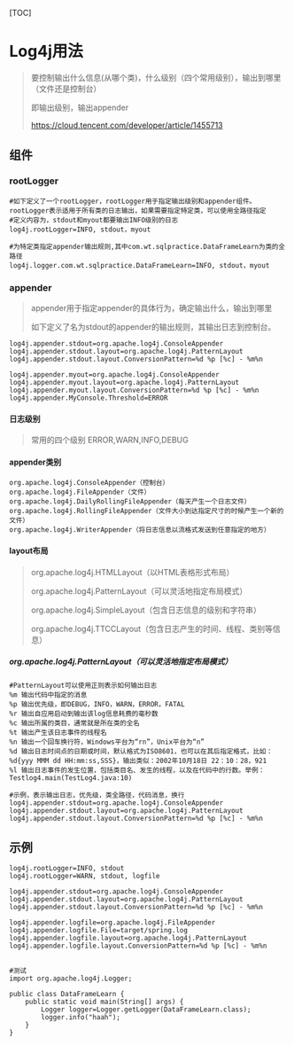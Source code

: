 [TOC]

# Log4j用法

>要控制输出什么信息(从哪个类)，什么级别（四个常用级别），输出到哪里（文件还是控制台）
>
>即输出级别，输出appender
>
>https://cloud.tencent.com/developer/article/1455713

## 组件

### rootLogger

```
#如下定义了一个rootLogger，rootLogger用于指定输出级别和appender组件。rootLogger表示适用于所有类的日志输出，如果需要指定特定类，可以使用全路径指定
#定义内容为，stdout和myout都要输出INFO级别的日志
log4j.rootLogger=INFO, stdout，myout

#为特定类指定appender输出规则,其中com.wt.sqlpractice.DataFrameLearn为类的全路径
log4j.logger.com.wt.sqlpractice.DataFrameLearn=INFO, stdout，myout
```

### appender

>appender用于指定appender的具体行为，确定输出什么，输出到哪里
>
>如下定义了名为stdout的appender的输出规则，其输出日志到控制台。

```
log4j.appender.stdout=org.apache.log4j.ConsoleAppender
log4j.appender.stdout.layout=org.apache.log4j.PatternLayout
log4j.appender.stdout.layout.ConversionPattern=%d %p [%c] - %m%n

log4j.appender.myout=org.apache.log4j.ConsoleAppender
log4j.appender.myout.layout=org.apache.log4j.PatternLayout
log4j.appender.myout.layout.ConversionPattern=%d %p [%c] - %m%n
log4j.appender.MyConsole.Threshold=ERROR
```

#### 日志级别

>常用的四个级别 ERROR,WARN,INFO,DEBUG

#### appender类别

```
org.apache.log4j.ConsoleAppender（控制台） 
org.apache.log4j.FileAppender（文件）
org.apache.log4j.DailyRollingFileAppender（每天产生一个日志文件）
org.apache.log4j.RollingFileAppender（文件大小到达指定尺寸的时候产生一个新的文件）
org.apache.log4j.WriterAppender（将日志信息以流格式发送到任意指定的地方）
```

#### layout布局

>org.apache.log4j.HTMLLayout（以HTML表格形式布局）
>
>org.apache.log4j.PatternLayout（可以灵活地指定布局模式）
>
>org.apache.log4j.SimpleLayout（包含日志信息的级别和字符串）
>
>org.apache.log4j.TTCCLayout（包含日志产生的时间、线程、类别等信息）

##### org.apache.log4j.PatternLayout（可以灵活地指定布局模式）

```
#PatternLayout可以使用正则表示如何输出日志
%m 输出代码中指定的消息
%p 输出优先级，即DEBUG，INFO，WARN，ERROR，FATAL  
%r 输出自应用启动到输出该log信息耗费的毫秒数  
%c 输出所属的类目，通常就是所在类的全名  
%t 输出产生该日志事件的线程名  
%n 输出一个回车换行符，Windows平台为“rn”，Unix平台为“n”  
%d 输出日志时间点的日期或时间，默认格式为ISO8601，也可以在其后指定格式，比如：%d{yyy MMM dd HH:mm:ss,SSS}，输出类似：2002年10月18日 22：10：28，921  
%l 输出日志事件的发生位置，包括类目名、发生的线程，以及在代码中的行数。举例：Testlog4.main(TestLog4.java:10)

#示例，表示输出日志，优先级，类全路径，代码消息，换行
log4j.appender.stdout=org.apache.log4j.ConsoleAppender
log4j.appender.stdout.layout=org.apache.log4j.PatternLayout
log4j.appender.stdout.layout.ConversionPattern=%d %p [%c] - %m%n
```

## 示例

```
log4j.rootLogger=INFO, stdout
log4j.rootLogger=WARN, stdout, logfile

log4j.appender.stdout=org.apache.log4j.ConsoleAppender
log4j.appender.stdout.layout=org.apache.log4j.PatternLayout
log4j.appender.stdout.layout.ConversionPattern=%d %p [%c] - %m%n

log4j.appender.logfile=org.apache.log4j.FileAppender
log4j.appender.logfile.File=target/spring.log
log4j.appender.logfile.layout=org.apache.log4j.PatternLayout
log4j.appender.logfile.layout.ConversionPattern=%d %p [%c] - %m%n


#测试
import org.apache.log4j.Logger;

public class DataFrameLearn {
    public static void main(String[] args) {
        Logger logger=Logger.getLogger(DataFrameLearn.class);
        logger.info("haah");
    }
}
```

